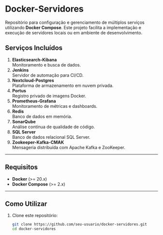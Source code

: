 # Docker-Servidores

Repositório para configuração e gerenciamento de múltiplos serviços utilizando **Docker Compose**. Este projeto facilita a implementação e execução de servidores locais ou em ambiente de desenvolvimento.

## Serviços Incluídos

1. **Elasticsearch-Kibana**  
   Monitoramento e busca de dados.
2. **Jenkins**  
   Servidor de automação para CI/CD.
3. **Nextcloud-Postgres**  
   Plataforma de armazenamento em nuvem privada.
4. **Portus**  
   Registro privado de imagens Docker.
5. **Prometheus-Grafana**  
   Monitoramento de métricas e dashboards.
6. **Redis**  
   Banco de dados em memória.
7. **SonarQube**  
   Análise contínua de qualidade de código.
8. **SQL Server**  
   Banco de dados relacional SQL Server.
9. **Zookeeper-Kafka-CMAK**  
   Mensageria distribuída com Apache Kafka e ZooKeeper.

---

## Requisitos

- **Docker** (>= 20.x)
- **Docker Compose** (>= 2.x)

---

## Como Utilizar

1. Clone este repositório:
   ```bash
   git clone https://github.com/seu-usuario/docker-servidores.git
   cd docker-servidores
